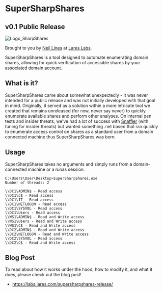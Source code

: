 # SuperSharpShares 
## v0.1 Public Release
![Logo_SharpShares](https://github.com/LaresLLC/SuperSharpShares/assets/5783068/eed4e6dc-b063-4899-99ff-6f47bc7d4623)

Brought to you by [Neil Lines](https://twitter.com/myexploit2600) at [Lares Labs](https://labs.lares.com/).

SuperSharpShares is a tool designed to automate enumerating domain shares, allowing for quick verification of accessible shares by your associated domain account.

## What is it?
SuperSharpShares came about somewhat unexpectedly - it was never intended for a public release and was not initially developed with that goal in mind. Originally, it served as a solution within a more intricate tool we created that remains unreleased (for now, never say never) to quickly enumerate available shares and perform other analyses. On internal pen tests and insider threats, we've had a lot of success with [Snaffler](https://github.com/SnaffCon/Snaffler) (with tuning for insider threats) but wanted something .net based that ran quickly to enumerate access control on shares as a standard user from a domain connected machine thus SuperSharpShares was born.



## Usage
SuperSharpShares takes no arguments and simply runs from a domain-connected machine or a runas session.
```
C:\Users\User\Desktop>SuperSharpShares.exe
Number of threads: 2

\\DC1\ADMIN$ - Read access
\\DC1\C$ - Read access
\\DC1\IT - Read access
\\DC1\NETLOGON - Read access
\\DC1\SYSVOL - Read access
\\DC1\Users - Read access
\\WS1\ADMIN$ - Read and Write access
\\WS1\Users - Read and Write access
\\WS1\C$ - Read and Write access
\\DC2\ADMIN$ - Read and Write access
\\DC2\NETLOGON - Read and Write access
\\DC2\SYSVOL - Read access
\\DC2\C$ - Read and Write access
```


## Blog Post
To read about how it works under the hood, how to modify it, and what it does, please check out the blog post!

- https://labs.lares.com/supersharpshares-release/
